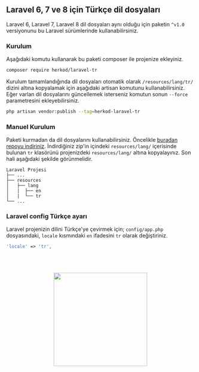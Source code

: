 ## Laravel 6, 7 ve 8 için Türkçe dil dosyaları
Laravel 6, Laravel 7, Laravel 8 dil dosyaları aynı olduğu için paketin `^v1.0` versiyonunu bu Laravel sürümlerinde kullanabilirsiniz.

### Kurulum

Aşağıdaki komutu kullanarak bu paketi composer ile projenize ekleyiniz.

```bash
composer require herkod/laravel-tr
```

Kurulum tamamlandığında dil dosyaları otomatik olarak `/resources/lang/tr/` dizini altına kopyalamak için aşağıdaki artisan komutunu kullanabilirsiniz. Eğer varlan dil dosyalarını güncellemek isterseniz komutun sonun `--force` parametresini ekleyebilirsiniz.
```bash
php artisan vendor:publish --tag=herkod-laravel-tr
```

### Manuel Kurulum
Paketi kurmadan da dil dosyalarını kullanabilirsiniz. Öncelikle [buradan repoyu indiriniz](https://github.com/herkod/laravel-tr/archive/master.zip). İndirdiğiniz zip'in içindeki `resources/lang/` içerisinde bulunan `tr` klasörünü projenizdeki `resources/lang/` altına kopyalayınız. Son hali aşağıdaki şekilde görünmelidir.

    Laravel Projesi
    ├── ...
    ├── resources
    │   ├── lang
    │   |  ├── en
    │   |  └── tr
    └── ...

### Laravel config Türkçe ayarı

Laravel projenizin dilini Türkçe'ye çevirmek için; `config/app.php` dosyasındaki, `locale` kısmındaki `en` ifadesini `tr` olarak değiştiriniz.

```php
'locale' => 'tr',
```

<br>
<br>
<p align="center">
  <a href="https://www.herkod.com"><img src="https://herkod.com/images/logo/logo.svg" width="250"></a>
</p>